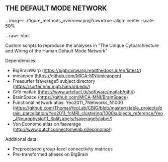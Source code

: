 THE DEFAULT MODE NETWORK
----------------------------------------------

.. image:: ./figure_methods_overview.png?raw=true
    :align: center
    :scale: 50%

.. raw:: html

Custom scripts to reproduce the analyses in "The Unique Cytoarchiecture and Wiring of the Human Default Mode Network"
 
Dependencies:
- BigBrainWarp (https://bigbrainwarp.readthedocs.io/en/latest/)
- micaopen (https://github.com/MICA-MNI/micaopen)
- Freesurfer fsaverage5 subject directory (https://surfer.nmr.mgh.harvard.edu/)
- Gifti matlab (https://www.artefact.tk/software/matlab/gifti/)
- BrainSpace (https://github.com/MICA-MNI/BrainSpace)
- Functional network atlas: Yeo2011_7Networks_N1000 (https://github.com/ThomasYeoLab/CBIG/blob/master/stable_projects/brain_parcellation/Yeo2011_fcMRI_clustering/1000subjects_reference/Yeo_JNeurophysiol11_SplitLabels/fsaverage5/label/)
- Von Economo atlas on fsaverage (http://www.dutchconnectomelab.nl/economo/)

Additional data:
- Preprocessed group-level connectivity matrices
- Pre-transformed atlases on BigBrain
